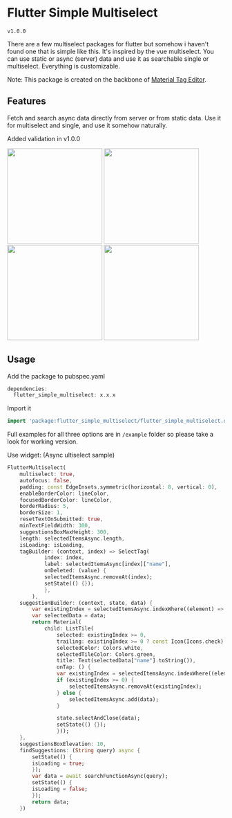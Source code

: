 # Flutter Simple Multiselect

`v1.0.0`

There are a few multiselect packages for flutter but  somehow i haven't found one that is simple like this. It's inspired by the vue multiselect. You can use static or async (server) data and use it as searchable single or multiselect. Everything is customizable.

Note: This package is created on the backbone of [Material Tag Editor](https://github.com/panuavakul/material_tag_editor).

## Features

Fetch and search async data directly from server or from static data. Use it for multiselect and single, and use it somehow naturally.

Added validation in v1.0.0

<p float="left">
  <img src="https://user-images.githubusercontent.com/30495155/212550777-b2b995da-6543-4f17-8acd-ec6506c0bfed.gif" width="220" />
  <img src="https://user-images.githubusercontent.com/30495155/212550796-708cf939-557e-458c-8f76-23ff9f0d44f2.gif" width="220" />
  <img src="https://user-images.githubusercontent.com/30495155/212550751-6d4f6944-dc8b-4980-aa5e-b3a674f5168d.gif" width="220" />
  <img src="https://user-images.githubusercontent.com/30495155/218328006-bbecffbd-f706-4b0e-a197-58f824eebaa5.gif" width="220" />
</p>

## Usage

Add the package to pubspec.yaml

```dart
dependencies:
  flutter_simple_multiselect: x.x.x
```

Import it

```dart
import 'package:flutter_simple_multiselect/flutter_simple_multiselect.dart';
```

Full examples for all three options are in `/example` folder so please take a look for working version.

Use widget: (Async ultiselect sample)

```dart
FlutterMultiselect(
    multiselect: true,
    autofocus: false,
    padding: const EdgeInsets.symmetric(horizontal: 8, vertical: 0),
    enableBorderColor: lineColor,
    focusedBorderColor: lineColor,
    borderRadius: 5,
    borderSize: 1,
    resetTextOnSubmitted: true,
    minTextFieldWidth: 300,
    suggestionsBoxMaxHeight: 300,
    length: selectedItemsAsync.length,
    isLoading: isLoading,
    tagBuilder: (context, index) => SelectTag(
            index: index,
            label: selectedItemsAsync[index]["name"],
            onDeleted: (value) {
            selectedItemsAsync.removeAt(index);
            setState(() {});
            },
        ),
    suggestionBuilder: (context, state, data) {
        var existingIndex = selectedItemsAsync.indexWhere((element) => element["uuid"] == data["uuid"]);
        var selectedData = data;
        return Material(
            child: ListTile(
                selected: existingIndex >= 0,
                trailing: existingIndex >= 0 ? const Icon(Icons.check) : null,
                selectedColor: Colors.white,
                selectedTileColor: Colors.green,
                title: Text(selectedData["name"].toString()),
                onTap: () {
                var existingIndex = selectedItemsAsync.indexWhere((element) => element["uuid"] == data["uuid"]);
                if (existingIndex >= 0) {
                    selectedItemsAsync.removeAt(existingIndex);
                } else {
                    selectedItemsAsync.add(data);
                }

                state.selectAndClose(data);
                setState(() {});
                }));
    },
    suggestionsBoxElevation: 10,
    findSuggestions: (String query) async {
        setState(() {
        isLoading = true;
        });
        var data = await searchFunctionAsync(query);
        setState(() {
        isLoading = false;
        });
        return data;
    })
```
